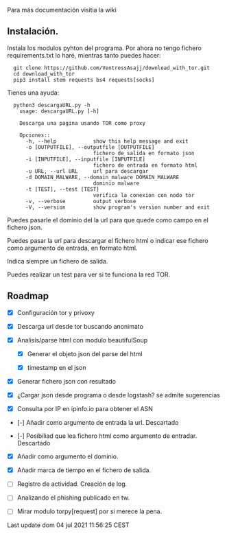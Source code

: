 Para más documentación visitia la wiki<p>

## Instalación.
Instala los modulos pyhton del programa.
Por ahora no tengo fichero requirements.txt lo haré, mientras tanto puedes hacer:

```
  git clone https://github.com/VentressAsajj/download_with_tor.git
  cd download_with_tor
  pip3 install stem requests bs4 requests[socks]
```
Tienes una ayuda:
```
  python3 descargaURL.py -h
    usage: descargaURL.py [-h]

    Descarga una pagina usando TOR como proxy

    Opciones::
      -h, --help            show this help message and exit
      -o [OUTPUTFILE], --outputfile [OUTPUTFILE]
                            fichero de salida en formato json
      -i [INPUTFILE], --inputfile [INPUTFILE]
                            fichero de entrada en formato html
      -u URL, --url URL     url para descargar
      -d DOMAIN_MALWARE, --domain_malware DOMAIN_MALWARE
                            dominio malware
      -t [TEST], --test [TEST]
                            verifica la conexion con nodo tor
      -v, --verbose         output verbose
      -V, --version         show program's version number and exit

```
Puedes pasarle el dominio del la url para que quede como campo en el fichero json.<p>
Puedes pasar la url para descargar el fichero html o indicar ese fichero como argumento de entrada, en formato html.<p>
Indica siempre un fichero de salida.<p>
Puedes realizar un test para ver si te funciona la red TOR.<p>

## Roadmap
- [x] Configuración tor y privoxy<p>
- [x] Descarga url desde tor buscando anonimato<p>
- [x] Analisis/parse html con modulo beautifulSoup<p>
  - [x] Generar el objeto json del parse del html<p>
  - [x] timestamp en el json<p>
- [x] Generar fichero json con resultado<p>
- [x] ¿Cargar json desde programa o desde logstash? se admite sugerencias<p>
- [x] Consulta por IP en ipinfo.io para obtener el ASN 
- [-] Añadir como argumento de entrada la url. Descartado<p>
- [-] Posibiliad que lea fichero html como argumento de entradar. Descartado<p>
- [X] Añadir como argumento el dominio.<p>
- [X] Añadir marca de tiempo en el fichero de salida.<p>
- [ ] Registro de actividad. Creación de log.<p>
- [ ] Analizando el phishing publicado en tw.
- [ ] Mirar modulo torpy[request] por si merece la pena.


Last update  dom 04 jul 2021 11:56:25 CEST
